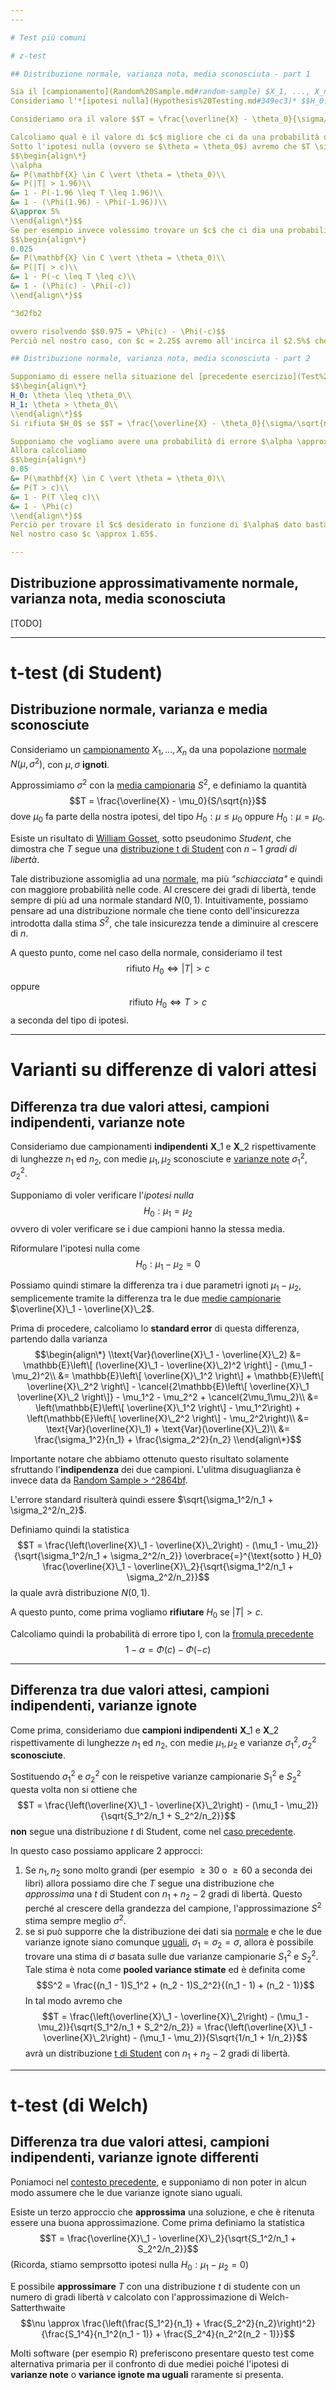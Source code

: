 ```yaml
---
---

# Test più comuni

# z-test

## Distribuzione normale, varianza nota, media sconosciuta - part 1

Sia il [campionamento](Random%20Sample.md#random-sample) $X_1, ..., X_n$ da una popolazione [normale](Distribuzioni.md#normale) $N(\theta, \sigma^2)$, con $\theta$ sconosciuto.
Consideriamo l'*[ipotesi nulla](Hypothesis%20Testing.md#349ec3)* $$H_0: \theta = \theta_0$$ e quella *alternativa* $$H_1: \theta = \theta_1$$

Consideriamo ora il valore $$T = \frac{\overline{X} - \theta_0}{\sigma/\sqrt{n}}$$ e definiamo il test $$\text{rifiuto } H_0 \iff |T| > c$$ dove $c$ verrà scelto appositamente per rendere il valore di $\alpha = P(\mathbf{X} \in C \vert \theta = \theta_0)$ (rifiuto $H_0$ nonstante sia vera) il più piccolo possibile.

Calcoliamo qual è il valore di $c$ migliore che ci da una probabilità di errore $\alpha$ abbastanza piccola
Sotto l'ipotesi nulla (ovvero se $\theta = \theta_0$) avremo che $T \sim N(0,1)$, perciò scgliendo per esempio $c = 1.96$ avremo che
$$\begin{align\*}
\\alpha
&= P(\mathbf{X} \in C \vert \theta = \theta_0)\\
&= P(|T| > 1.96)\\
&= 1 - P(-1.96 \leq T \leq 1.96)\\
&= 1 - (\Phi(1.96) - \Phi(-1.96))\\
&\approx 5%
\\end{align\*}$$
Se per esempio invece volessimo trovare un $c$ che ci dia una probabilità di errore più bassa, per esempio $\alpha \approx 2.5%$ dobbiamo risolvere l'equazione in $c$
$$\begin{align\*}
0.025
&= P(\mathbf{X} \in C \vert \theta = \theta_0)\\
&= P(|T| > c)\\
&= 1 - P(-c \leq T \leq c)\\
&= 1 - (\Phi(c) - \Phi(-c))
\\end{align\*}$$

^3d2fb2

ovvero risolvendo $$0.975 = \Phi(c) - \Phi(-c)$$
Perciò nel nostro caso, con $c = 2.25$ avremo all'incirca il $2.5%$ che il test commetta un errore.

## Distribuzione normale, varianza nota, media sconosciuta - part 2

Supponiamo di essere nella situazione del [precedente esercizio](Test%20comuni.md#distribuzione-normale-varianza-nota-media-sconosciuta-part-1), con la differenza che le ipotesi sono del tipo
$$\begin{align\*}
H_0: \theta \leq \theta_0\\
H_1: \theta > \theta_0\\
\\end{align\*}$$
Si rifiuta $H_0$ se $$T = \frac{\overline{X} - \theta_0}{\sigma/\sqrt{n}} > c$$ ovvero se $T$ è *"troppo"* più grande di un certo $c$.

Supponiamo che vogliamo avere una probabilità di errore $\alpha \approx 5%$.
Allora calcoliamo
$$\begin{align\*}
0.05
&= P(\mathbf{X} \in C \vert \theta = \theta_0)\\
&= P(T > c)\\
&= 1 - P(T \leq c)\\
&= 1 - \Phi(c)
\\end{align\*}$$
Perciò per trovare il $c$ desiderato in funzione di $\alpha$ dato basta risolvere l'equazione $$1 -\alpha = \Phi(c)$$
Nel nostro caso $c \approx 1.65$.

---
```


## Distribuzione approssimativamente normale, varianza nota, media sconosciuta

\[TODO\]

---

# t-test (di Student)

## Distribuzione normale, varianza e media sconosciute

Consideriamo un [campionamento](Random%20Sample.md#random-sample) $X_1, ..., X_n$ da una popolazione [normale](Distribuzioni.md#normale) $N(\mu, \sigma^2)$, con $\mu, \sigma$ **ignoti**.

Approssimiamo $\sigma^2$ con la [media campionaria](Random%20Sample.md#media-campionaria) $S^2$, e definiamo la quantità $$T = \frac{\overline{X} - \mu_0}{S/\sqrt{n}}$$ dove $\mu_0$ fa parte della nostra ipotesi, del tipo $H_0: \mu \leq \mu_0$ oppure $H_0: \mu = \mu_0$.

Esiste un risultato di [William Gosset](https://it.wikipedia.org/wiki/William_Sealy_Gosset), sotto pseudonimo *Student*, che dimostra che $T$ segue una [distribuzione t di Student](Distribuzioni.md#distribuzione-t-di-stundet) con $n-1$ *gradi di libertà*.

Tale distribuzione assomiglia ad una [normale](Distribuzioni.md#normale), ma più *"schiacciata"* e quindi con maggiore probabilità nelle code.
Al crescere dei gradi di libertà, tende sempre di più ad una normale standard $N(0,1)$.
Intuitivamente, possiamo pensare ad una distribuzione normale che tiene conto dell'insicurezza introdotta dalla stima $S^2$, che tale insicurezza tende a diminuire al crescere di $n$.

A questo punto, come nel caso della normale, consideriamo il test $$\text{rifiuto } H_0 \iff |T| > c$$ oppure $$\text{rifiuto } H_0 \iff T > c$$ a seconda del tipo di ipotesi.

---

# Varianti su differenze di valori attesi

## Differenza tra due valori attesi, campioni indipendenti, varianze note

Consideriamo due campionamenti **indipendenti** $\mathbf{X}\_1$ e $\mathbf{X}\_2$ rispettivamente di lunghezze $n_1$ ed $n_2$, con medie $\mu_1, \mu_2$ sconosciute e <u>varianze note</u> $\sigma_1^2, \sigma_2^2$.

Supponiamo di voler verificare l'*ipotesi nulla* $$H_0: \mu_1 = \mu_2$$ ovvero di voler verificare se i due campioni hanno la stessa media.

Riformulare l'ipotesi nulla come $$H_0: \mu_1 - \mu_2 = 0$$

Possiamo  quindi stimare la differenza tra i due parametri ignoti $\mu_1 - \mu_2$, semplicemente tramite la differenza tra le due [medie campionarie](Random%20Sample.md#media-campionaria) $\overline{X}\_1 - \overline{X}\_2$.

Prima di procedere, calcoliamo lo **standard error** di questa differenza, partendo dalla varianza
$$\begin{align\*}
\\text{Var}(\overline{X}\_1 - \overline{X}\_2)
&= \mathbb{E}\left\[ (\overline{X}\_1 - \overline{X}\_2)^2 \right\] - (\mu_1 - \mu_2)^2\\
&= \mathbb{E}\left\[ \overline{X}\_1^2 \right\] + \mathbb{E}\left\[ \overline{X}\_2^2 \right\] -  \cancel{2\mathbb{E}\left\[ \overline{X}\_1 \overline{X}\_2 \right\]} - \mu_1^2 - \mu_2^2 + \cancel{2\mu_1\mu_2}\\
&= \left(\mathbb{E}\left\[ \overline{X}\_1^2 \right\] - \mu_1^2\right) + \left(\mathbb{E}\left\[ \overline{X}\_2^2 \right\] - \mu_2^2\right)\\
&= \text{Var}(\overline{X}\_1) + \text{Var}(\overline{X}\_2)\\
&= \frac{\sigma_1^2}{n_1} + \frac{\sigma_2^2}{n_2}
\\end{align\*}$$

Importante notare che abbiamo ottenuto questo risultato solamente sfruttando l'**indipendenza** dei due campioni.
L'ulitma disuguaglianza è invece data da [Random Sample > ^2864bf](Random%20Sample.md#2864bf).

L'errore standard risulterà quindi essere $\sqrt{\sigma_1^2/n_1 + \sigma_2^2/n_2}$.

Definiamo quindi la statistica $$T = \frac{\left(\overline{X}\_1 - \overline{X}\_2\right) - (\mu_1 - \mu_2)}{\sqrt{\sigma_1^2/n_1 + \sigma_2^2/n_2}} \overbrace{=}^{\text{sotto } H_0} \frac{\overline{X}\_1 - \overline{X}\_2}{\sqrt{\sigma_1^2/n_1 + \sigma_2^2/n_2}}$$ la quale avrà distribuzione $N(0,1)$.

A questo punto, come prima vogliamo **rifiutare** $H_0$ se $|T| > c$.

Calcoliamo quindi la probabilità di errore tipo I, con la [fromula precedente](Test%20comuni.md#3d2fb2) $$1 - \alpha = \Phi(c) - \Phi(-c)$$

---

## Differenza tra due valori attesi, campioni indipendenti, varianze ignote

Come prima, consideriamo due **campioni indipendenti** $\mathbf{X}\_1$ e $\mathbf{X}\_2$ rispettivamente di lunghezze $n_1$ ed $n_2$, con medie $\mu_1, \mu_2$  e varianze $\sigma_1^2, \sigma_2^2$ **sconosciute**.

Sostituendo $\sigma_1^2$ e $\sigma_2^2$ con le reispetive varianze campionarie $S_1^2$ e $S_2^2$ questa volta non si ottiene che
$$T = \frac{\left(\overline{X}\_1 - \overline{X}\_2\right) - (\mu_1 - \mu_2)}{\sqrt{S_1^2/n_1 + S_2^2/n_2}}$$
**non** segue una distribuzione $t$ di Student, come nel [caso precedente](Test%20comuni.md#distribuzione-normale-varianza-e-media-sconosciute).

In questo caso possiamo applicare 2 approcci:

1. Se $n_1, n_2$ sono molto grandi (per esempio $\geq 30$ o $\geq 60$ a seconda dei libri) allora possiamo dire che $T$ segue una distribuzione che *approssima* una $t$ di Student con $n_1 + n_2 - 2$ gradi di libertà. Questo perché al crescere della grandezza del campione, l'approssimazione $S^2$ stima sempre meglio $\sigma^2$.
1. se si può supporre che la distribuzione dei dati sia <u>normale</u> e che le due varianze ignote siano comunque <u>uguali</u>, $\sigma_1 = \sigma_2 = \sigma$, allora è possibile trovare una stima di $\sigma$ basata sulle due varianze campionarie $S^2_1$ e $S^2_2$.
   Tale stima è nota come **pooled variance stimate** ed è definita come $$S^2 = \frac{(n_1 - 1)S_1^2 + (n_2 - 1)S_2^2}{(n_1 - 1) + (n_2 - 1)}$$
   In tal modo avremo che $$T = \frac{\left(\overline{X}\_1 - \overline{X}\_2\right) - (\mu_1 - \mu_2)}{\sqrt{S_1^2/n_1 + S_2^2/n_2}} = \frac{\left(\overline{X}\_1 - \overline{X}\_2\right) - (\mu_1 - \mu_2)}{S\sqrt{1/n_1 + 1/n_2}}$$ avrà un distribuzione [t di Student](Distribuzioni.md#distribuzione-t-di-stundet) con $n_1 + n_2 - 2$ gradi di libertà.

---

# t-test (di Welch)

## Differenza tra due valori attesi, campioni indipendenti, varianze ignote differenti

Poniamoci nel [contesto precedente](Test%20comuni.md#differenza-tra-due-valori-attesi-campioni-indipendenti-varianze-ignote), e supponiamo di non poter in alcun modo assumere che le due varianze ignote siano uguali.

Esiste un terzo approccio che **approssima** una soluzione, e che è ritenuta essere una buona approssimazione.
Come prima definiamo la statistica $$T = \frac{\overline{X}\_1 - \overline{X}\_2}{\sqrt{S_1^2/n_1 + S_2^2/n_2}}$$
(Ricorda, stiamo semprsotto ipotesi nulla $H_0: \mu_1 - \mu_2 = 0$)

E possibile **approssimare** $T$ con una distribuzione $t$ di studente con un numero di gradi libertà $\nu$ calcolato con l'approssimazione di Welch-Satterthwaite $$\nu \approx \frac{\left(\frac{S_1^2}{n_1} + \frac{S_2^2}{n_2}\right)^2}{\frac{S_1^4}{n_1^2(n_1 - 1)} + \frac{S_2^4}{n_2^2(n_2 - 1)}}$$

Molti software (per esempio R) preferiscono presentare questo test come alternativa primaria per il confronto di due mediei poiché l'ipotesi di **varianze note** o **variance ignote ma uguali** raramente si presenta.
